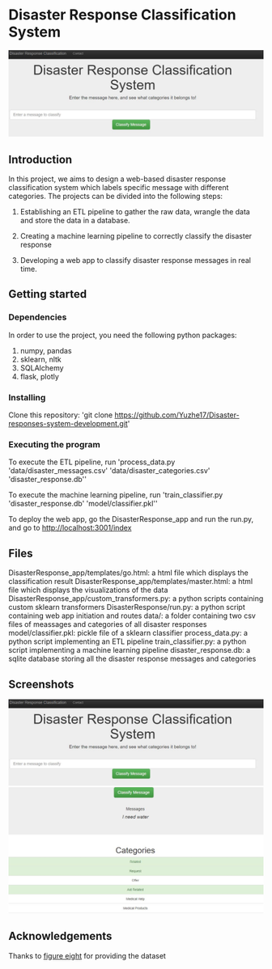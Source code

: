 # Disaster Response Classification System

![homepage](web_app_screenshots/homepage.JPG)

## Introduction

In this project, we aims to design a web-based disaster response classification system which labels
specific message with different categories. The projects can be divided into the following steps:

1. Establishing an ETL pipeline to gather the raw data, wrangle the data and store the data in a database.

2. Creating a machine learning pipeline to correctly classify the disaster response

3. Developing a web app to classify disaster response messages in real time.

## Getting started

### Dependencies

In order to use the project, you need the following python packages:
1. numpy, pandas
2. sklearn, nltk
3. SQLAlchemy
4. flask, plotly

### Installing

Clone this repository:
'git clone https://github.com/Yuzhe17/Disaster-responses-system-development.git'

### Executing the program
To execute the ETL pipeline, run 'process_data.py 'data/disaster_messages.csv' 'data/disaster_categories.csv' 'disaster_response.db''

To execute the machine learning pipeline, run 'train_classifier.py 'disaster_response.db' 'model/classifier.pkl''

To deploy the web app, go the DisasterResponse_app and run the run.py, and go to 
[http://localhost:3001/index](http://localhost:3001/index)

## Files
DisasterResponse_app/templates/go.html: a html file which displays the classification result
DisasterResponse_app/templates/master.html: a html file which displays the visualizations of the data
DisasterResponse_app/custom_transformers.py: a python scripts containing custom sklearn transformers
DisasterResponse/run.py: a python script containing web app initiation and routes
data/: a folder containing two csv files of meassages and categories of all disaster responses
model/classifier.pkl: pickle file of a sklearn classifier
process_data.py: a python script implementing an ETL pipeline
train_classifier.py: a python script implementing a machine learning pipeline
disaster_response.db: a sqlite database storing all the disaster response messages and categories

## Screenshots
![homepage](web_app_screenshots/homepage.JPG)
![classification](web_app_screenshots/classification_result.JPG)

## Acknowledgements
Thanks to [figure eight](https://appen.com/) for providing the dataset














